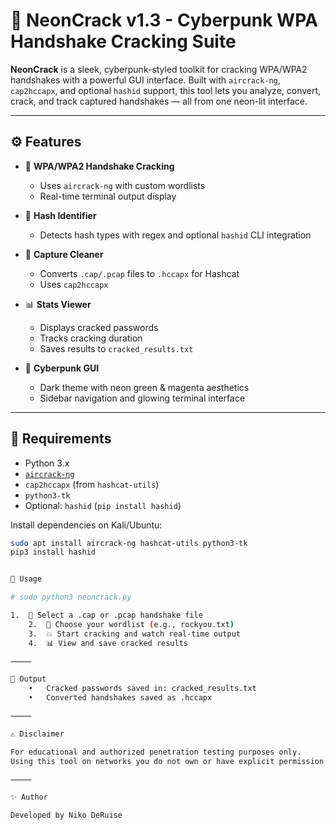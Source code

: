 # 🧬 NeonCrack v1.3 - Cyberpunk WPA Handshake Cracking Suite

**NeonCrack** is a sleek, cyberpunk-styled toolkit for cracking WPA/WPA2 handshakes with a powerful GUI interface. Built with `aircrack-ng`, `cap2hccapx`, and optional `hashid` support, this tool lets you analyze, convert, crack, and track captured handshakes — all from one neon-lit interface.

---

## ⚙️ Features

- 🔐 **WPA/WPA2 Handshake Cracking**
  - Uses `aircrack-ng` with custom wordlists
  - Real-time terminal output display

- 🔎 **Hash Identifier**
  - Detects hash types with regex and optional `hashid` CLI integration

- 🧹 **Capture Cleaner**
  - Converts `.cap/.pcap` files to `.hccapx` for Hashcat
  - Uses `cap2hccapx`

- 📊 **Stats Viewer**
  - Displays cracked passwords
  - Tracks cracking duration
  - Saves results to `cracked_results.txt`

- 🎨 **Cyberpunk GUI**
  - Dark theme with neon green & magenta aesthetics
  - Sidebar navigation and glowing terminal interface

---

## 🚀 Requirements

- Python 3.x
- [`aircrack-ng`](https://www.aircrack-ng.org/)
- `cap2hccapx` (from `hashcat-utils`)
- `python3-tk`
- Optional: `hashid` (`pip install hashid`)

Install dependencies on Kali/Ubuntu:
```bash
sudo apt install aircrack-ng hashcat-utils python3-tk
pip3 install hashid


🔧 Usage

# sudo python3 neoncrack.py

1.	🧨 Select a .cap or .pcap handshake file
	2.	📃 Choose your wordlist (e.g., rockyou.txt)
	3.	💥 Start cracking and watch real-time output
	4.	📊 View and save cracked results

⸻

📁 Output
	•	Cracked passwords saved in: cracked_results.txt
	•	Converted handshakes saved as .hccapx

⸻

⚠️ Disclaimer

For educational and authorized penetration testing purposes only.
Using this tool on networks you do not own or have explicit permission to test is illegal.

⸻

✨ Author

Developed by Niko DeRuise



